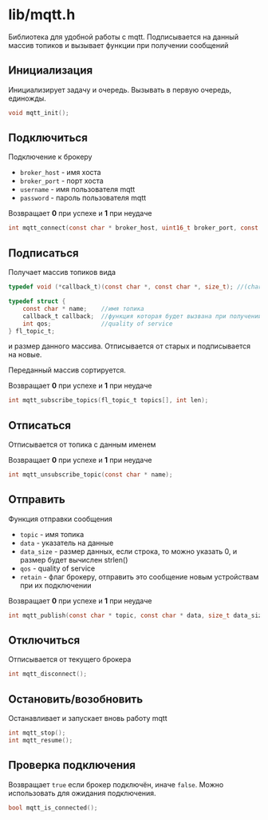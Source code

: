 # lib/mqtt.h

Библиотека для удобной работы с mqtt. Подписывается на данный массив топиков и вызывает функции при получении сообщений

## Инициализация
Инициализирует задачу и очередь. Вызывать в первую очередь, единожды.
```C
void mqtt_init();
```

## Подключиться
Подключение к брокеру
* `broker_host` - имя хоста
* `broker_port` - порт хоста
* `username` - имя пользователя mqtt
* `password` - пароль пользователя mqtt

Возвращает __0__ при успехе и __1__ при неудаче

```C
int mqtt_connect(const char * broker_host, uint16_t broker_port, const char * username, const char * password);
```
## Подписаться

Получает массив топиков вида
```C
typedef void (*callback_t)(const char *, const char *, size_t); //(char * topic, char * data, size_t data_size)

typedef struct {
    const char * name;    //имя топика
    callback_t callback;  //функция которая будет вызвана при получении сообщения на данный топик    
    int qos;              //quality of service
} fl_topic_t;

```
и размер данного массива. Отписывается от старых и подписывается на новые.

Переданный массив сортируется.

Возвращает __0__ при успехе и __1__ при неудаче

```C
int mqtt_subscribe_topics(fl_topic_t topics[], int len); 
```

## Отписаться
Отписывается от топика с данным именем

Возвращает __0__ при успехе и __1__ при неудаче
```C
int mqtt_unsubscribe_topic(const char * name);
```

## Отправить
Функция отправки сообщения
* `topic` - имя топика
* `data` - указатель на данные
* `data_size` - размер данных, если строка, то можно указать 0, и размер будет вычислен strlen()
* `qos` - quality of service
* `retain` - флаг брокеру, отправить это сообщение новым устройствам при их подключении

Возвращает __0__ при успехе и __1__ при неудаче
```C
int mqtt_publish(const char * topic, const char * data, size_t data_size, int qos, bool retain); 
```
## Отключиться
Отписывается от текущего брокера
```C
int mqtt_disconnect(); 
```

## Остановить/возобновить
Останавливает и запускает вновь работу mqtt
```C
int mqtt_stop(); 
int mqtt_resume(); 
```
## Проверка подключения
Возвращает `true` если брокер подключён, иначе `false`. Можно использовать для ожидания подключения. 
```C
bool mqtt_is_connected(); 
```